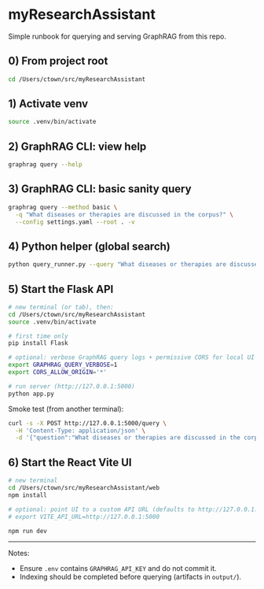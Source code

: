 # myResearchAssistant

Simple runbook for querying and serving GraphRAG from this repo.

## 0) From project root

```zsh
cd /Users/ctown/src/myResearchAssistant
```

## 1) Activate venv

```zsh
source .venv/bin/activate
```

## 2) GraphRAG CLI: view help

```zsh
graphrag query --help
```

## 3) GraphRAG CLI: basic sanity query

```zsh
graphrag query --method basic \
  -q "What diseases or therapies are discussed in the corpus?" \
  --config settings.yaml --root . -v
```

## 4) Python helper (global search)

```zsh
python query_runner.py --query "What diseases or therapies are discussed in the corpus?" --verbose
```

## 5) Start the Flask API

```zsh
# new terminal (or tab), then:
cd /Users/ctown/src/myResearchAssistant
source .venv/bin/activate

# first time only
pip install Flask

# optional: verbose GraphRAG query logs + permissive CORS for local UI
export GRAPHRAG_QUERY_VERBOSE=1
export CORS_ALLOW_ORIGIN='*'

# run server (http://127.0.0.1:5000)
python app.py
```

Smoke test (from another terminal):

```zsh
curl -s -X POST http://127.0.0.1:5000/query \
  -H 'Content-Type: application/json' \
  -d '{"question":"What diseases or therapies are discussed in the corpus?"}'
```

## 6) Start the React Vite UI

```zsh
# new terminal
cd /Users/ctown/src/myResearchAssistant/web
npm install

# optional: point UI to a custom API URL (defaults to http://127.0.0.1:5000)
# export VITE_API_URL=http://127.0.0.1:5000

npm run dev
```

---

Notes:
- Ensure `.env` contains `GRAPHRAG_API_KEY` and do not commit it.
- Indexing should be completed before querying (artifacts in `output/`).
